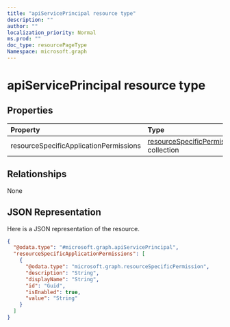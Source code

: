 ```yaml
---
title: "apiServicePrincipal resource type"
description: ""
author: ""
localization_priority: Normal
ms.prod: ""
doc_type: resourcePageType
Namespace: microsoft.graph
---
```



# apiServicePrincipal resource type



## Properties
|Property|Type|Description|
|:---|:---|:---|
|resourceSpecificApplicationPermissions|[resourceSpecificPermission](../resources/resourceSpecificPermission.md) collection||

## Relationships
None

## JSON Representation
Here is a JSON representation of the resource.
<!-- {
  "blockType": "resource",
  "@odata.type": "microsoft.graph.apiServicePrincipal"
}
-->
``` json
{
  "@odata.type": "#microsoft.graph.apiServicePrincipal",
  "resourceSpecificApplicationPermissions": [
    {
      "@odata.type": "microsoft.graph.resourceSpecificPermission",
      "description": "String",
      "displayName": "String",
      "id": "Guid",
      "isEnabled": true,
      "value": "String"
    }
  ]
}
```

